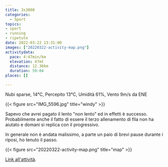 ```yaml
---
title: 3x3000
categories: 
  - Sport
topics: 
- sport
- running
- ripetute
date: 2022-03-22 13:31:00
images: ["20220322-activity-map.png"]
activitydata:
  pace: 4:47min/km
  elevation: 47mt
  distance: 12.36km
  duration: 59:04
places: []

---
```


Nubi sparse, 14°C, Percepito 13°C, Umidità 61%, Vento 9m/s da ENE

<!--more-->

{{< figure src="IMG_5596.jpg" title="windy" >}}

Sapevo che avrei pagato il lento "non lento" ed in effetti è successo. Probabilmente anche il fatto di essere il terzo allenamento di fila non ha aiutato e domani si replica con il progressivo.

In generale non è andata malissimo, a parte un paio di brevi pause durante i riposi, ho tenuto il passo.

{{<  figure src="20220322-activity-map.png" title="map" >}}

[Link all'attività](https://strava.com/activities/6864131913).
